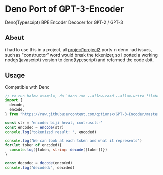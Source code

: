 # Deno Port of GPT-3-Encoder
Deno(Typescript) BPE Encoder Decoder for GPT-2 / GPT-3
## About
i had to use this in a project, all [project1](https://deno.land/x/gpt_2_3_tokenizer)[project2](https://deno.land/x/clip_bpe) ports in deno had issues,
such as "constructor" word would break the tokenizer, 
so i ported a working nodejs(javascript) version to deno(typescript) and reformed the code abit.
## Usage

Compatible with Deno
```js
// to run below example, do `deno run --allow-read --allow-write fileName.ts`
import {
  decode,
  encode,
} from "https://raw.githubusercontent.com/optionsx/GPT-3-Encoder/master/src/mod.ts";

const str = 'encode: biji heval, contrusctor'
const encoded = encode(str)
console.log('tokenized result: ', encoded)

console.log('We can look at each token and what it represents')
for(let token of encoded){
  console.log({token, string: decode([token])})
}

const decoded = decode(encoded)
console.log('decoded:', decoded)

```


